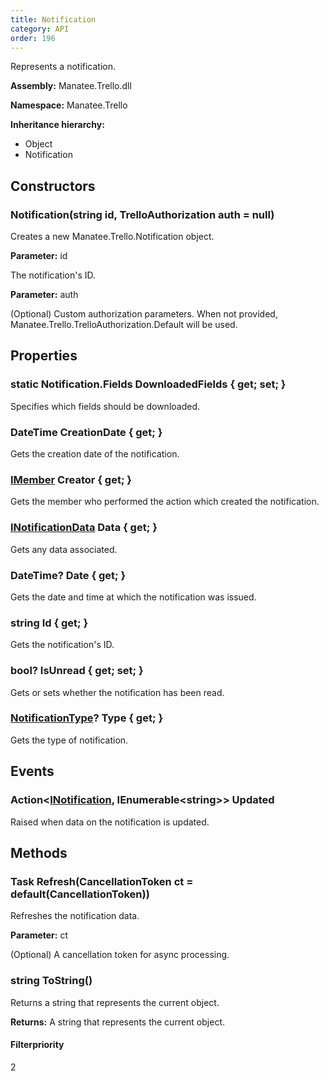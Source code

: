 ```yaml
---
title: Notification
category: API
order: 196
---
```


Represents a notification.

**Assembly:** Manatee.Trello.dll

**Namespace:** Manatee.Trello

**Inheritance hierarchy:**

- Object
- Notification

## Constructors

### Notification(string id, TrelloAuthorization auth = null)

Creates a new Manatee.Trello.Notification object.

**Parameter:** id

The notification&#39;s ID.

**Parameter:** auth

(Optional) Custom authorization parameters. When not provided,
Manatee.Trello.TrelloAuthorization.Default will be used.

## Properties

### static Notification.Fields DownloadedFields { get; set; }

Specifies which fields should be downloaded.

### DateTime CreationDate { get; }

Gets the creation date of the notification.

### [IMember](../IMember#imember) Creator { get; }

Gets the member who performed the action which created the notification.

### [INotificationData](../INotificationData#inotificationdata) Data { get; }

Gets any data associated.

### DateTime? Date { get; }

Gets the date and time at which the notification was issued.

### string Id { get; }

Gets the notification&#39;s ID.

### bool? IsUnread { get; set; }

Gets or sets whether the notification has been read.

### [NotificationType](../NotificationType#notificationtype)? Type { get; }

Gets the type of notification.

## Events

### Action&lt;[INotification](../INotification#inotification), IEnumerable&lt;string&gt;&gt; Updated

Raised when data on the notification is updated.

## Methods

### Task Refresh(CancellationToken ct = default(CancellationToken))

Refreshes the notification data.

**Parameter:** ct

(Optional) A cancellation token for async processing.

### string ToString()

Returns a string that represents the current object.

**Returns:** A string that represents the current object.

#### Filterpriority

2

